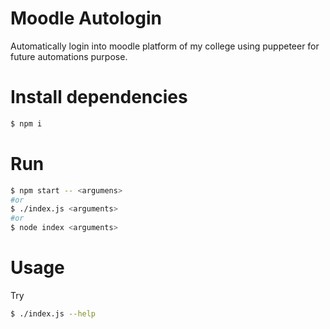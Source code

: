 # Moodle Autologin

Automatically login into moodle platform of my college using puppeteer for future automations purpose.

# Install dependencies

```sh
$ npm i
```

# Run

```sh
$ npm start -- <argumens>
#or
$ ./index.js <arguments>
#or
$ node index <arguments>
```

# Usage

Try

```sh
$ ./index.js --help
```

